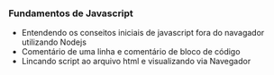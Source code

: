 ### Fundamentos de Javascript

- Entendendo os conseitos iniciais de javascript fora do navagador utilizando Nodejs
- Comentário de uma linha e comentário de bloco de código
- Lincando script ao arquivo html e visualizando via Navegador